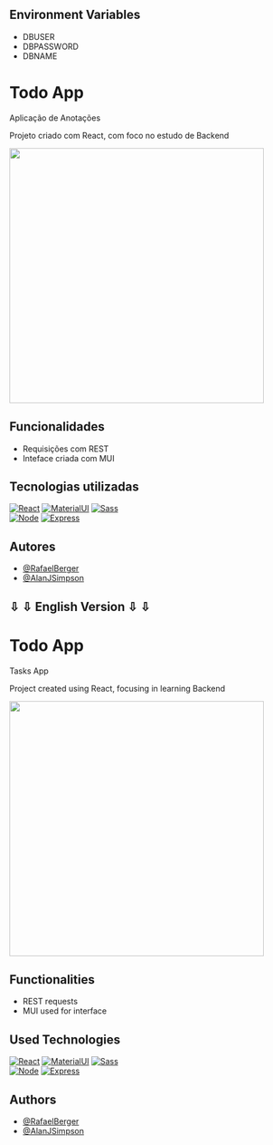 ## Environment Variables

- DBUSER  
- DBPASSWORD  
- DBNAME

# Todo App

Aplicação de Anotações

Projeto criado com React, com foco no estudo de Backend

<div align="left">
<img src="https://user-images.githubusercontent.com/84355579/176251270-dd33cfa9-ee4f-40d3-a0a9-d9092bd080bb.jpg" width="450px" />  
</div>


## Funcionalidades

- Requisições com REST
- Inteface criada com MUI

## Tecnologias utilizadas

 [![React](https://img.shields.io/badge/React-0A66C2?style=for-the-badge&logo=react&logoColor=61DAFB)](https://reactjs.org/)
 [![MaterialUI](https://img.shields.io/badge/MUI-002984?style=for-the-badge&logo=mui&logoColor=00b0ff)](https://mui.com/pt/)
 [![Sass](https://img.shields.io/badge/-Sass-CC6699?style=for-the-badge&logo=sass&logoColor=FFFFFF)](https://sass-lang.com)  
 [![Node](https://img.shields.io/badge/Nodejs-3E9B54?style=for-the-badge&logo=javascript&logoColor=black)](https://www.nodejs.org)
 [![Express](https://img.shields.io/badge/express-green?style=for-the-badge&logo=express&logoColor=black)](https://expressjs.com/pt-br/)


## Autores

- [@RafaelBerger](https://www.github.com/RafaelBerger)
- [@AlanJSimpson](https://www.github.com/AlanJSimpson)


##  ⇩	⇩	 English Version  ⇩	⇩	


# Todo App

Tasks App

Project created using React, focusing in learning Backend

<div align="left">
<img src="https://user-images.githubusercontent.com/84355579/176251270-dd33cfa9-ee4f-40d3-a0a9-d9092bd080bb.jpg" width="450px" />  
</div>


## Functionalities

- REST requests
- MUI used for interface

## Used Technologies
 [![React](https://img.shields.io/badge/React-0A66C2?style=for-the-badge&logo=react&logoColor=61DAFB)](https://reactjs.org/)
 [![MaterialUI](https://img.shields.io/badge/MUI-002984?style=for-the-badge&logo=mui&logoColor=00b0ff)](https://mui.com/pt/)
 [![Sass](https://img.shields.io/badge/-Sass-CC6699?style=for-the-badge&logo=sass&logoColor=FFFFFF)](https://sass-lang.com)  
 [![Node](https://img.shields.io/badge/Nodejs-3E9B54?style=for-the-badge&logo=javascript&logoColor=black)](https://www.nodejs.org)
 [![Express](https://img.shields.io/badge/express-green?style=for-the-badge&logo=express&logoColor=black)](https://expressjs.com/pt-br/)

## Authors

- [@RafaelBerger](https://www.github.com/RafaelBerger)
- [@AlanJSimpson](https://www.github.com/AlanJSimpson)
